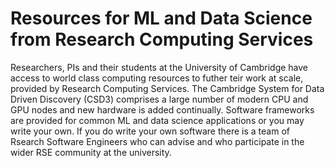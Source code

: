 # Resources for ML and Data Science from Research Computing Services

Researchers, PIs and their students at the University of Cambridge have access to world class computing resources to futher teir work at scale, provided by Research Computing Services. The Cambridge System for Data Driven Discovery (CSD3) comprises a large number of modern CPU and GPU nodes and new hardware is added continually. Software frameworks are provided for common ML and data science applications or you may write your own. If you do write your own software there is a team of Rsearch Software Engineers who can advise and who participate in the wider RSE community at the university.
